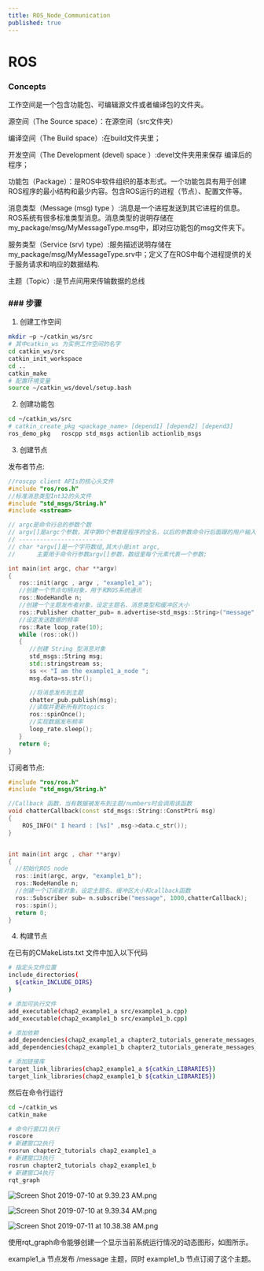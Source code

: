 ```yaml
---
title: ROS_Node_Communication
published: true
---
```


# [](#header-1) ROS

### [](#header-3) Concepts

工作空间是一个包含功能包、可编辑源文件或者编译包的文件夹。

源空间（The Source space）：在源空间（src文件夹）

编译空间（The Build space）:在build文件夹里；

开发空间（The Development (devel) space ）:devel文件夹用来保存 编译后的程序；

功能包（Package）：是ROS中软件组织的基本形式。一个功能包具有用于创建ROS程序的最小结构和最少内容。包含ROS运行的进程（节点）、配置文件等。

消息类型（Message  (msg)  type ）:消息是一个进程发送到其它进程的信息。ROS系统有很多标准类型消息。消息类型的说明存储在my_package/msg/MyMessageType.msg中，即对应功能包的msg文件夹下。

服务类型（Service (srv) type）:服务描述说明存储在my_package/msg/MyMessageType.srv中；定义了在ROS中每个进程提供的关于服务请求和响应的数据结构.

 主题（Topic）:是节点间用来传输数据的总线

### ### [](#header-3) 步骤

1. 创建工作空间

```bash
mkdir –p ~/catkin_ws/src
# 其中catkin_ws 为实例工作空间的名字
cd catkin_ws/src
catkin_init_workspace
cd ..
catkin_make
# 配置环境变量
source ~/catkin_ws/devel/setup.bash
```



2. 创建功能包

```bash
cd ~/catkin_ws/src
# catkin_create_pkg <package_name> [depend1] [depend2] [depend3]
ros_demo_pkg   roscpp std_msgs actionlib actionlib_msgs
```



3. 创建节点

发布者节点:

```c++
//roscpp client APIs的核心头文件
#include "ros/ros.h"
//标准消息类型Int32的头文件
#include "std_msgs/String.h"
#include <sstream>

// argc是命令行总的参数个数
// argv[]是argc个参数，其中第0个参数是程序的全名，以后的参数命令行后面跟的用户输入的参数，
// ------------------------
// char *argv[]是一个字符数组,其大小是int argc,
//      主要用于命令行参数argv[]参数，数组里每个元素代表一个参数;

int main(int argc, char **argv)
{
   ros::init(argc , argv , "example1_a");
   //创建一个节点句柄对象，用于和ROS系统通讯
   ros::NodeHandle n; 
   //创建一个主题发布者对象，设定主题名、消息类型和缓冲区大小
   ros::Publisher chatter_pub= n.advertise<std_msgs::String>("message",1000);
   //设定发送数据的频率
   ros::Rate loop_rate(10);
   while (ros::ok())
   {
      //创建 String 型消息对象
      std_msgs::String msg;
      std::stringstream ss;
      ss << "I am the example1_a_node ";
      msg.data=ss.str();

      //将消息发布到主题
      chatter_pub.publish(msg);
      //读取并更新所有的topics
      ros::spinOnce();
      //实现数据发布频率
      loop_rate.sleep();
   }
   return 0;
}
```

订阅者节点:

```c++
#include "ros/ros.h"
#include "std_msgs/String.h"

//Callback 函数，当有数据被发布到主题/numbers时会调用该函数
void chatterCallback(const std_msgs::String::ConstPtr& msg)
{
    ROS_INFO(" I heard : [%s]" ,msg->data.c_str());
}


int main(int argc , char **argv)
{
  //初始化ROS node
  ros::init(argc, argv, "example1_b");
  ros::NodeHandle n;
  //创建一个订阅者对象，设定主题名、缓冲区大小和callback函数
  ros::Subscriber sub= n.subscribe("message", 1000,chatterCallback);
  ros::spin();
  return 0;
}
```

4. 构建节点

 在已有的CMakeLists.txt 文件中加入以下代码

```bash
# 指定头文件位置
include_directories(
  ${catkin_INCLUDE_DIRS}
)

# 添加可执行文件
add_executable(chap2_example1_a src/example1_a.cpp)
add_executable(chap2_example1_b src/example1_b.cpp)

# 添加依赖
add_dependencies(chap2_example1_a chapter2_tutorials_generate_messages_cpp)
add_dependencies(chap2_example1_b chapter2_tutorials_generate_messages_cpp)

# 添加链接库
target_link_libraries(chap2_example1_a ${catkin_LIBRARIES})
target_link_libraries(chap2_example1_b ${catkin_LIBRARIES})
```

然后在命令行运行

```bash
cd ~/catkin_ws
catkin_make

# 命令行窗口1执行 
roscore
# 新建窗口2执行 
rosrun chapter2_tutorials chap2_example1_a
# 新建窗口3执行 
rosrun chapter2_tutorials chap2_example1_b
# 新建窗口4执行 
rqt_graph
```

![Screen Shot 2019-07-10 at 9.39.23 AM.png](https://i.loli.net/2019/07/11/5d26dd7e4dba667276.png)

![Screen Shot 2019-07-10 at 9.39.34 AM.png](https://i.loli.net/2019/07/11/5d26dd9c1dfa740271.png)

![Screen Shot 2019-07-11 at 10.38.38 AM.png](https://i.loli.net/2019/07/11/5d26ddbd02fc674507.png)

使用rqt_graph命令能够创建一个显示当前系统运行情况的动态图形，如图所示。

example1_a 节点发布 /message 主题，同时 example1_b 节点订阅了这个主题。
